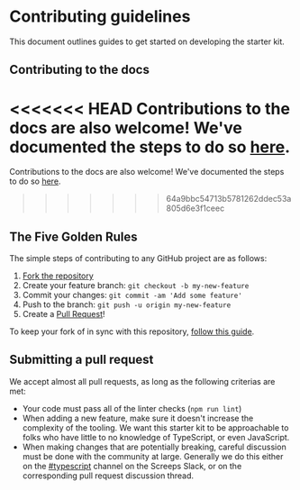 # Contributing guidelines

This document outlines guides to get started on developing the starter kit.

## Contributing to the docs

<<<<<<< HEAD
Contributions to the docs are also welcome! We've documented the steps to do so [here](./docs/in-depth/contributing.md).
=======
Contributions to the docs are also welcome! We've documented the steps to do so [here](./docs/contributing.md).
>>>>>>> 64a9bbc54713b5781262ddec53a805d6e3f1ceec

## The Five Golden Rules

The simple steps of contributing to any GitHub project are as follows:

1. [Fork the repository](https://github.com/screepers/screeps-typescript-starter/fork)
2. Create your feature branch: `git checkout -b my-new-feature`
3. Commit your changes: `git commit -am 'Add some feature'`
4. Push to the branch: `git push -u origin my-new-feature`
5. Create a [Pull Request](https://github.com/screepers/screeps-typescript-starter/pulls)!

To keep your fork of in sync with this repository, [follow this guide](https://help.github.com/articles/syncing-a-fork/).

## Submitting a pull request

We accept almost all pull requests, as long as the following criterias are met:

* Your code must pass all of the linter checks (`npm run lint`)
* When adding a new feature, make sure it doesn't increase the complexity of the tooling. We want this starter kit to be approachable to folks who have little to no knowledge of TypeScript, or even JavaScript.
* When making changes that are potentially breaking, careful discussion must be done with the community at large. Generally we do this either on the [#typescript](https://screeps.slack.com/messages/typecript/) channel on the Screeps Slack, or on the corresponding pull request discussion thread.
